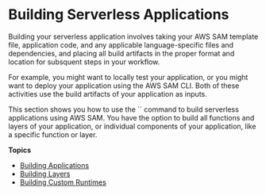 # Building Serverless Applications<a name="serverless-building"></a>

Building your serverless application involves taking your AWS SAM template file, application code, and any applicable language\-specific files and dependencies, and placing all build artifacts in the proper format and location for subsquent steps in your workflow\.

For example, you might want to locally test your application, or you might want to deploy your application using the AWS SAM CLI\. Both of these activities use the build artifacts of your application as inputs\.

This section shows you how to use the `` command to build serverless applications using AWS SAM\. You have the option to build all functions and layers of your application, or individual components of your application, like a specific function or layer\.

**Topics**
+ [Building Applications](serverless-sam-cli-using-build.md)
+ [Building Layers](building-layers.md)
+ [Building Custom Runtimes](building-custom-runtimes.md)